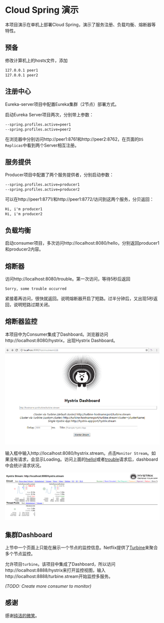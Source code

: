 # Cloud Spring 演示

本项目演示在单机上部署Cloud Spring，演示了服务注册、负载均衡、熔断器等特性。

## 预备

修改计算机上的hosts文件，添加

```
127.0.0.1 peer1  
127.0.0.1 peer2  
```

## 注册中心

Eureka-server项目中配置Eureka集群（2节点）部署方式。

启动Eureka Server项目两次，分别带上参数：

```
--spring.profiles.active=peer1
--spring.profiles.active=peer2
```

在浏览器中分别访问http://peer1:8761和http://peer2:8762，在页面的`DS Replicas`中看到两个Server相互注册。

## 服务提供

Producer项目中配置了两个服务提供者，分别启动参数：

```
--spring.profiles.active=producer1
--spring.profiles.active=producer2
```

可以在http://peer1:8771/和http://peer1:8772/访问到这两个服务，分贝返回：

```
Hi, i'm producer1
Hi, i'm producer2
```

## 负载均衡

启动consumer项目，多次访问http://localhost:8080/hello，分别返回producer1和producer2内容。

## 熔断器

访问http://localhost:8080/trouble。第一次访问，等待5秒后返回

```
Sorry, some trouble occurred
```

紧接着再访问，很快就返回。说明熔断器开启了短路。过半分钟后，又出现5秒返回，说明短路过期关闭。

## 熔断器监控

本项目中为Consumer集成了Dashboard。浏览器访问http://localhost:8080/hystrix，出现Hystrix Dashboard。

![Hystrix Dashboard](doc/images/dashboard.png)

输入框中输入http://localhost:8080/hystrix.stream。点击`Monitor Stream`。如果没有请求，会显示Loading。访问上面的[hellol](http://localhost:8080/hello)或者[trouble](http://localhost:8080/troble)请求后，dashboard中会统计请求状况。

![Hystrix Stream](doc/images/hystrix_stream.png)

## 集群Dashboard

上节中一个页面上只能在展示一个节点的监控信息。Netflix提供了[Turbine](https://github.com/Netflix/Turbine)来聚合多个节点监控。

允许项目`turbine`。该项目中集成了Dashboard，所以访问http://localhost:8888/hystrix来打开监控视图，输入http://localhost:8888/turbine.stream开始监控多服务。

*(TODO: Create more consumer to monitor)*

## 感谢

感谢[纯洁的微笑](http://www.ityouknow.com/spring-cloud.html)。